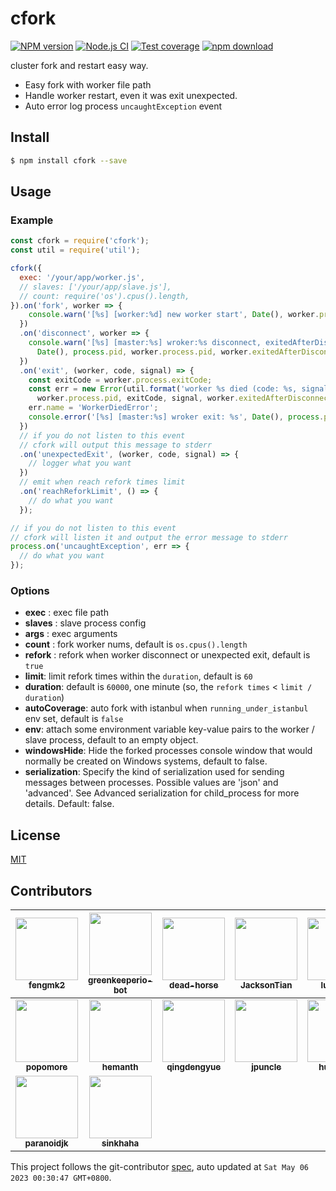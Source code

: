 cfork
=======

[![NPM version][npm-image]][npm-url]
[![Node.js CI](https://github.com/node-modules/cfork/actions/workflows/nodejs.yml/badge.svg)](https://github.com/node-modules/cfork/actions/workflows/nodejs.yml)
[![Test coverage][codecov-image]][codecov-url]
[![npm download][download-image]][download-url]

[npm-image]: https://img.shields.io/npm/v/cfork.svg?style=flat-square
[npm-url]: https://npmjs.org/package/cfork
[codecov-image]: https://codecov.io/gh/node-modules/cfork/branch/master/graph/badge.svg
[codecov-url]: https://codecov.io/gh/node-modules/cfork
[download-image]: https://img.shields.io/npm/dm/cfork.svg?style=flat-square
[download-url]: https://npmjs.org/package/cfork

cluster fork and restart easy way.

* Easy fork with worker file path
* Handle worker restart, even it was exit unexpected.
* Auto error log process `uncaughtException` event

## Install

```bash
$ npm install cfork --save
```

## Usage

### Example

```js
const cfork = require('cfork');
const util = require('util');

cfork({
  exec: '/your/app/worker.js',
  // slaves: ['/your/app/slave.js'],
  // count: require('os').cpus().length,
}).on('fork', worker => {
    console.warn('[%s] [worker:%d] new worker start', Date(), worker.process.pid);
  })
  .on('disconnect', worker => {
    console.warn('[%s] [master:%s] wroker:%s disconnect, exitedAfterDisconnect: %s, state: %s.',
      Date(), process.pid, worker.process.pid, worker.exitedAfterDisconnect, worker.state);
  })
  .on('exit', (worker, code, signal) => {
    const exitCode = worker.process.exitCode;
    const err = new Error(util.format('worker %s died (code: %s, signal: %s, exitedAfterDisconnect: %s, state: %s)',
      worker.process.pid, exitCode, signal, worker.exitedAfterDisconnect, worker.state));
    err.name = 'WorkerDiedError';
    console.error('[%s] [master:%s] wroker exit: %s', Date(), process.pid, err.stack);
  })
  // if you do not listen to this event
  // cfork will output this message to stderr
  .on('unexpectedExit', (worker, code, signal) => {
    // logger what you want
  })
  // emit when reach refork times limit
  .on('reachReforkLimit', () => {
    // do what you want
  });

// if you do not listen to this event
// cfork will listen it and output the error message to stderr
process.on('uncaughtException', err => {
  // do what you want
});
```

### Options

- **exec** : exec file path
- **slaves** : slave process config
- **args** : exec arguments
- **count** : fork worker nums, default is `os.cpus().length`
- **refork** : refork when worker disconnect or unexpected exit, default is `true`
- **limit**: limit refork times within the `duration`, default is `60`
- **duration**: default is `60000`, one minute (so, the `refork times` < `limit / duration`)
- **autoCoverage**: auto fork with istanbul when `running_under_istanbul` env set, default is `false`
- **env**: attach some environment variable key-value pairs to the worker / slave process, default to an empty object.
- **windowsHide**: Hide the forked processes console window that would normally be created on Windows systems, default to false.
- **serialization**: Specify the kind of serialization used for sending messages between processes. Possible values are 'json' and 'advanced'. See Advanced serialization for child_process for more details. Default: false.

## License

[MIT](LICENSE)

<!-- GITCONTRIBUTOR_START -->

## Contributors

|[<img src="https://avatars.githubusercontent.com/u/156269?v=4" width="100px;"/><br/><sub><b>fengmk2</b></sub>](https://github.com/fengmk2)<br/>|[<img src="https://avatars.githubusercontent.com/u/14790466?v=4" width="100px;"/><br/><sub><b>greenkeeperio-bot</b></sub>](https://github.com/greenkeeperio-bot)<br/>|[<img src="https://avatars.githubusercontent.com/u/985607?v=4" width="100px;"/><br/><sub><b>dead-horse</b></sub>](https://github.com/dead-horse)<br/>|[<img src="https://avatars.githubusercontent.com/u/327019?v=4" width="100px;"/><br/><sub><b>JacksonTian</b></sub>](https://github.com/JacksonTian)<br/>|[<img src="https://avatars.githubusercontent.com/u/1474688?v=4" width="100px;"/><br/><sub><b>luckydrq</b></sub>](https://github.com/luckydrq)<br/>|[<img src="https://avatars.githubusercontent.com/u/2842176?v=4" width="100px;"/><br/><sub><b>XadillaX</b></sub>](https://github.com/XadillaX)<br/>|
| :---: | :---: | :---: | :---: | :---: | :---: |
|[<img src="https://avatars.githubusercontent.com/u/360661?v=4" width="100px;"/><br/><sub><b>popomore</b></sub>](https://github.com/popomore)<br/>|[<img src="https://avatars.githubusercontent.com/u/18315?v=4" width="100px;"/><br/><sub><b>hemanth</b></sub>](https://github.com/hemanth)<br/>|[<img src="https://avatars.githubusercontent.com/u/3230673?v=4" width="100px;"/><br/><sub><b>qingdengyue</b></sub>](https://github.com/qingdengyue)<br/>|[<img src="https://avatars.githubusercontent.com/u/1422472?v=4" width="100px;"/><br/><sub><b>jpuncle</b></sub>](https://github.com/jpuncle)<br/>|[<img src="https://avatars.githubusercontent.com/u/1102038?v=4" width="100px;"/><br/><sub><b>hustxiaoc</b></sub>](https://github.com/hustxiaoc)<br/>|[<img src="https://avatars.githubusercontent.com/u/2972143?v=4" width="100px;"/><br/><sub><b>nightink</b></sub>](https://github.com/nightink)<br/>|
[<img src="https://avatars.githubusercontent.com/u/7971415?v=4" width="100px;"/><br/><sub><b>paranoidjk</b></sub>](https://github.com/paranoidjk)<br/>|[<img src="https://avatars.githubusercontent.com/u/19849579?v=4" width="100px;"/><br/><sub><b>sinkhaha</b></sub>](https://github.com/sinkhaha)<br/>

This project follows the git-contributor [spec](https://github.com/xudafeng/git-contributor), auto updated at `Sat May 06 2023 00:30:47 GMT+0800`.

<!-- GITCONTRIBUTOR_END -->
